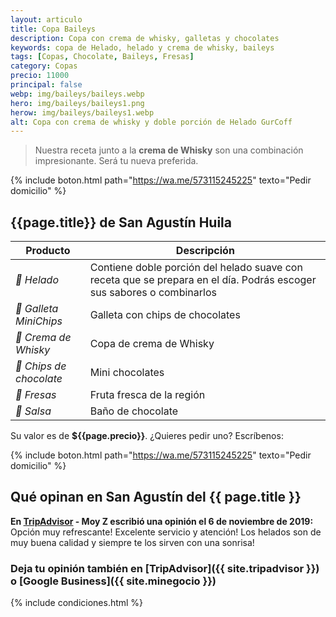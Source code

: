 ```yaml
---
layout: articulo
title: Copa Baileys
description: Copa con crema de whisky, galletas y chocolates
keywords: copa de Helado, helado y crema de whisky, baileys
tags: [Copas, Chocolate, Baileys, Fresas]
category: Copas
precio: 11000
principal: false
webp: img/baileys/baileys.webp
hero: img/baileys/baileys1.png
herow: img/baileys/baileys1.webp
alt: Copa con crema de whisky y doble porción de Helado GurCoff
---
```

>Nuestra receta junto a la **crema de Whisky** son una combinación impresionante. Será tu nueva preferida.

{% include boton.html path="https://wa.me/573115245225" texto="Pedir domicilio" %}

## {{page.title}} de San Agustín Huila

| Producto | Descripción |
| ----------- | ------ |
| *🍦 Helado* | Contiene doble porción del helado suave con receta que se prepara en el día. Podrás escoger sus sabores o combinarlos |
| *🍪 Galleta MiniChips* | Galleta con chips de chocolates |
| *🍾 Crema de Whisky* | Copa de crema de Whisky |
| *🌰 Chips de chocolate* | Mini chocolates |
| *🍓 Fresas* | Fruta fresca de la región |
| *🍫 Salsa* | Baño de chocolate |

Su valor es de **${{page.precio}}**. ¿Quieres pedir uno? Escríbenos:

{% include boton.html path="https://wa.me/573115245225" texto="Pedir domicilio" %}

## Qué opinan en San Agustín del {{ page.title }}

**En [TripAdvisor]({{site.tripadvisor}}) - Moy Z escribió una opinión el 6 de noviembre de 2019:** Opción muy refrescante! Excelente servicio y atención! Los helados son de muy buena calidad y siempre te los sirven con una sonrisa!

### Deja tu opinión también en [TripAdvisor]({{ site.tripadvisor }}) o [Google Business]({{ site.minegocio }})

{% include condiciones.html %}
